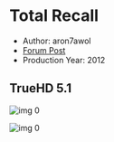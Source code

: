 # Total Recall

* Author: aron7awol
* [Forum Post](https://www.avsforum.com/threads/bass-eq-for-filtered-movies.2995212/post-56865006)
* Production Year: 2012

## TrueHD 5.1

![img 0](https://fanart.tv/fanart/movies/64635/moviethumb/total-recall-520e70f2b6ef0.jpg)

![img 0](https://i.imgur.com/lWwrXGj.png)

